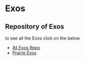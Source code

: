 # Exos

## Repository of Exos
to see all the Exos click on the below
* [All Exos Repo](https://gitlab.com/prairie-ia)
* [Prairie Exos](https://gitlab.com/prairie-ia/prairie_exos)